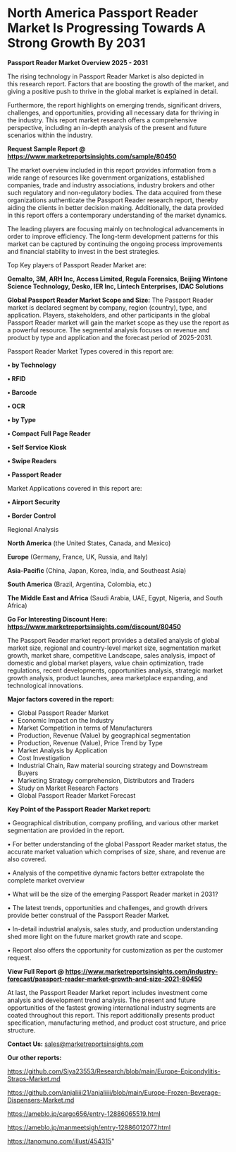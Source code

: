 # North America Passport Reader Market Is Progressing Towards A Strong Growth By 2031

<Strong> Passport Reader Market Overview 2025 - 2031</strong>

The rising technology in Passport Reader Market is also depicted in this research report. Factors that are boosting the growth of the market, and giving a positive push to thrive in the global market is explained in detail.

Furthermore, the report highlights on emerging trends, significant drivers, challenges, and opportunities, providing all necessary data for thriving in the industry. This report market research offers a comprehensive perspective, including an in-depth analysis of the present and future scenarios within the industry.

<strong>Request Sample Report @ <a href=https://www.marketreportsinsights.com/sample/80450>https://www.marketreportsinsights.com/sample/80450</a></strong>

The market overview included in this report provides information from a wide range of resources like government organizations, established companies, trade and industry associations, industry brokers and other such regulatory and non-regulatory bodies. The data acquired from these organizations authenticate the Passport Reader research report, thereby aiding the clients in better decision making. Additionally, the data provided in this report offers a contemporary understanding of the market dynamics.

The leading players are focusing mainly on technological advancements in order to improve efficiency. The long-term development patterns for this market can be captured by continuing the ongoing process improvements and financial stability to invest in the best strategies.

Top Key players of Passport Reader Market are:

<strong>Gemalto, 3M, ARH Inc, Access Limited, Regula Forensics, Beijing Wintone Science Technology, Desko, IER Inc, Lintech Enterprises, IDAC Solutions</strong>

<strong><b>Global Passport Reader Market Scope and Size:</b></strong>
The Passport Reader market is declared segment by company, region (country), type, and application. Players, stakeholders, and other participants in the global Passport Reader market will gain the market scope as they use the report as a powerful resource. The segmental analysis focuses on revenue and product by type and application and the forecast period of 2025-2031.

Passport Reader Market Types covered in this report are:

<strong>• by Technology

• RFID

• Barcode

• OCR

• by Type

• Compact Full Page Reader

• Self Service Kiosk

• Swipe Readers

• Passport Reader</strong>

Market Applications covered in this report are:

<strong>• Airport Security

• Border Control</strong> 

Regional Analysis

<strong>North America</strong> (the United States, Canada, and Mexico)

<strong>Europe</strong> (Germany, France, UK, Russia, and Italy)

<strong>Asia-Pacific</strong> (China, Japan, Korea, India, and Southeast Asia)

<strong>South America</strong> (Brazil, Argentina, Colombia, etc.)

<strong>The Middle East and Africa</strong> (Saudi Arabia, UAE, Egypt, Nigeria, and South Africa)

<strong>Go For Interesting Discount Here: <a href=https://www.marketreportsinsights.com/discount/80450>https://www.marketreportsinsights.com/discount/80450</a></strong>

The Passport Reader market report provides a detailed analysis of global market size, regional and country-level market size, segmentation market growth, market share, competitive Landscape, sales analysis, impact of domestic and global market players, value chain optimization, trade regulations, recent developments, opportunities analysis, strategic market growth analysis, product launches, area marketplace expanding, and technological innovations.

<strong><b>Major factors covered in the report:</b></strong>
<ul>
  <li>Global Passport Reader Market </li>
  <li>Economic Impact on the Industry</li>
  <li>Market Competition in terms of Manufacturers</li>
  <li>Production, Revenue (Value) by geographical segmentation</li>
  <li>Production, Revenue (Value), Price Trend by Type</li>
  <li>Market Analysis by Application</li>
  <li>Cost Investigation</li>
  <li>Industrial Chain, Raw material sourcing strategy and Downstream Buyers</li>
  <li>Marketing Strategy comprehension, Distributors and Traders</li>
  <li>Study on Market Research Factors</li>
  <li>Global Passport Reader Market Forecast</li>
</ul>

<strong><b>Key Point of the Passport Reader Market report:</b></strong>

• Geographical distribution, company profiling, and various other market segmentation are provided in the report.

• For better understanding of the global Passport Reader market status, the accurate market valuation which comprises of size, share, and revenue are also covered.

• Analysis of the competitive dynamic factors better extrapolate the complete market overview

• What will be the size of the emerging Passport Reader market in 2031?

• The latest trends, opportunities and challenges, and growth drivers provide better construal of the Passport Reader Market.

• In-detail industrial analysis, sales study, and production understanding shed more light on the future market growth rate and scope.

• Report also offers the opportunity for customization as per the customer request.

<strong><b>View Full Report @ <a href=https://www.marketreportsinsights.com/industry-forecast/passport-reader-market-growth-and-size-2021-80450>https://www.marketreportsinsights.com/industry-forecast/passport-reader-market-growth-and-size-2021-80450</a></b></strong>


At last, the Passport Reader Market report includes investment come analysis and development trend analysis. The present and future opportunities of the fastest growing international industry segments are coated throughout this report. This report additionally presents product specification, manufacturing method, and product cost structure, and price structure.

<strong>Contact Us:</strong>
sales@marketreportsinsights.com

<strong>Our other reports:</strong>

<a href=https://github.com/Siya23553/Research/blob/main/Europe-Epicondylitis-Straps-Market.md>https://github.com/Siya23553/Research/blob/main/Europe-Epicondylitis-Straps-Market.md</a>

<a href=https://github.com/anjaliiii21/anjaliiii/blob/main/Europe-Frozen-Beverage-Dispensers-Market.md>https://github.com/anjaliiii21/anjaliiii/blob/main/Europe-Frozen-Beverage-Dispensers-Market.md</a>

<a href=https://ameblo.jp/cargo656/entry-12886065519.html>https://ameblo.jp/cargo656/entry-12886065519.html</a>

<a href=https://ameblo.jp/manmeetsigh/entry-12886012077.html>https://ameblo.jp/manmeetsigh/entry-12886012077.html</a>

<a href=https://tanomuno.com/illust/454315>https://tanomuno.com/illust/454315</a>"

